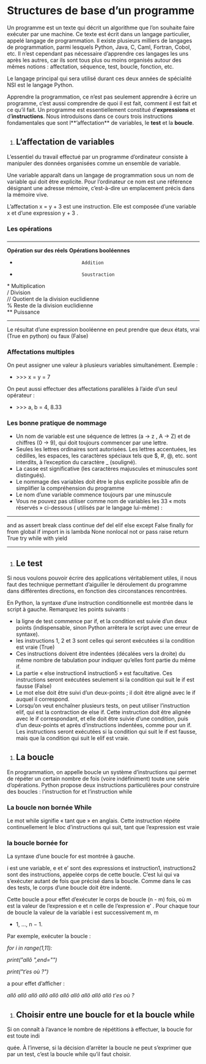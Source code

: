 Structures de base d’un programme
=================================

Un programme est un texte qui décrit un algorithme que l’on souhaite
faire exécuter par une machine. Ce texte est écrit dans un langage
particulier, appelé langage de programmation. Il existe plusieurs
milliers de langages de programmation, parmi lesquels Python, Java, C,
Caml, Fortran, Cobol, etc. Il n’est cependant pas nécessaire d’apprendre
ces langages les uns après les autres, car ils sont tous plus ou moins
organisés autour des mêmes notions : affectation, séquence, test,
boucle, fonction, etc.

Le langage principal qui sera utilisé durant ces deux années de
spécialité NSI est le langage Python.

Apprendre la programmation, ce n’est pas seulement apprendre à écrire un
programme, c’est aussi comprendre de quoi il est fait, comment il est
fait et ce qu’il fait. Un programme est essentiellement constitué
d’**expressions** et d’**instructions**. Nous introduisons dans
ce cours trois instructions fondamentales que sont l**’affectation** de
variables, le **test** et la **boucle**.

1.  L’affectation de variables
    --------------------------

L’essentiel du travail effectué par un programme d’ordinateur consiste à
manipuler des données organisées comme un ensemble de variable.

Une variable apparaît dans un langage de programmation sous un nom de
variable qui doit être explicite. Pour l’ordinateur ce nom est une
référence désignant une adresse mémoire, c’est-à-dire un emplacement
précis dans la mémoire vive.

L’affectation  x = y + 3  est une instruction. Elle est composée d’une
variable x et d’une expression y + 3 .

### Les opérations

### 

  ----------------------------- ------------------------------------- --------------------------- ------- ------------------------
  **Opération sur des réels**                                         **Opérations booléennes**
  +                             Addition                              
  -                             Soustraction                          
  \*                            Multiplication                        
  /                             Division                              
  //                            Quotient de la division euclidienne   
  %                             Reste de la division euclidienne      
  \*\*                          Puissance                             
                                                                      
  ----------------------------- ------------------------------------- --------------------------- ------- ------------------------

Le résultat d’une expression booléenne en peut prendre que deux états,
vrai (True en python) ou faux (False)

### Affectations multiples

On peut assigner une valeur à plusieurs variables simultanément. Exemple :

* &gt;&gt;&gt; x = y = 7 

On peut aussi effectuer des affectations parallèles à l’aide d’un seul
opérateur :

* &gt;&gt;&gt; a, b = 4, 8.33 

### Les bonne pratique de nommage

-   Un nom de variable est une séquence de lettres (a → z , A → Z) et de
    chiffres (0 → 9), qui doit toujours commencer par une lettre.
-   Seules les lettres ordinaires sont autorisées. Les lettres
    accentuées, les cédilles, les espaces, les caractères spéciaux tels
    que $, \#, @, etc. sont interdits, à l’exception du caractère \_
    (souligné).
-   La casse est significative (les caractères majuscules et minuscules
    sont distingués).
-   Le nommage des variables doit être le plus explicite possible afin
    de simplifier la compréhension du programme
-   Le nom d’une variable commence toujours par une minuscule
-   Vous ne pouvez pas utiliser comme nom de variables les 33 « mots
    réservés » ci-dessous ( utilisés par le langage lui-même) :

  ------ ---------- -------- -------- ------- ---------- --------
  and    as         assert   break    class   continue   def
  del    elif       else     except   False   finally    for
  from   global     if       import   in      is         lambda
  None   nonlocal   not      or       pass    raise      return
  True   try        while    with     yield              
  ------ ---------- -------- -------- ------- ---------- --------

1.  Le test 
    --------

Si nous voulons pouvoir écrire des applications véritablement utiles, il
nous faut des technique permettant d’aiguiller le déroulement du
programme dans différentes directions, en fonction des circonstances
rencontrées.

En Python, la syntaxe d’une instruction conditionnelle est montrée dans
le script à gauche. Remarquez les points suivants :

-   la ligne de test commence par if, et la condition est suivie d’un
    deux points (indispensable, sinon Python arrêtera le script avec une
    erreur de syntaxe).
-   les instructions 1, 2 et 3 sont celles qui seront exécutées si la
    condition est vraie (True)
-   Ces instructions doivent être indentées (décalées vers la droite) du
    même nombre de tabulation pour indiquer qu’elles font partie du même
    if.
-   La partie « else instruction4 instruction5 » est facultative. Ces
    instructions seront exécutées seulement si la condition qui suit le
    if est fausse (False)
-   Le mot else doit être suivi d’un deux-points ; il doit être aligné
    avec le if auquel il correspond.
-   Lorsqu’on veut enchaîner plusieurs tests, on peut utiliser
    l’instruction elif, qui est la contraction de else if. Cette
    instruction doit être alignée avec le if correspondant, et elle doit
    être suivie d’une condition, puis d’un deux-points et après
    d’instructions indentées, comme pour un if. Les instructions seront
    exécutées si la condition qui suit le if est fausse, mais que la
    condition qui suit le elif est vraie.

1.  La boucle
    ---------

En programmation, on appelle boucle un système d’instructions qui permet
de répéter un certain nombre de fois (voire indéfiniment) toute une
série d’opérations. Python propose deux instructions particulières pour
construire des boucles : l’instruction for et l’instruction while

### La boucle non bornée While

Le mot while signifie « tant que » en anglais. Cette instruction répéte
continuellement le bloc d’instructions qui suit, tant que l’expression
est vraie

### la boucle bornée for

La syntaxe d’une boucle for est montrée à gauche.

i est une variable, e et e’ sont des expressions et instruction1,
instructions2 sont des instructions, appelée corps de cette boucle.
C’est lui qui va s’exécuter autant de fois que précisé dans la boucle.
Comme dans le cas des tests, le corps d’une boucle doit être indenté.

Cette boucle a pour effet d’exécuter le corps de boucle (n - m) fois, où
m est la valeur de l’expression e et n celle de l’expression e’ . Pour
chaque tour de boucle la valeur de la variable i est successivement m, m
+ 1, ..., n − 1.

Par exemple, exécuter la boucle :

*for i in range(1,11):*

*print("allô ",end="")*

*print("t’es où ?")*

a pour effet d’afficher :

*allô allô allô allô allô allô allô allô allô allô t'es où ?*

1.  Choisir entre une boucle for et la boucle while
    -----------------------------------------------

Si on connaît à l’avance le nombre de répétitions à effectuer, la boucle
for est toute indi

quée. À l’inverse, si la décision d’arrêter la boucle ne peut s’exprimer
que par un test, c’est la boucle while qu’il faut choisir.
